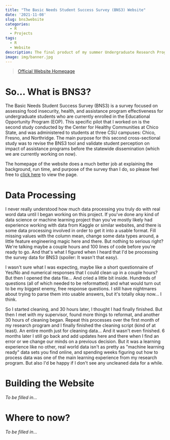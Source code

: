 ```yaml
---
title: "The Basic Needs Student Success Survey (BNS3) Website"
date: '2021-11-08'
slug: bns3website
categories:
  - R
  - Projects
tags:
  - R
  - Website
description: The final product of my summer Undergraduate Research Program and partially into my work as a Data Science Intern, the BNS3 website has been published to present findings from the pilot 2 survey. The focus of the website is on exploratory data analysis results from survey data, as well as cross campus comparison.
image: img/banner.jpg
---
```


> [Official Website Homepage](https://chicocalfresh.github.io/bns-pilot2-website/index.html)

# So... What is BNS3?

The Basic Needs Student Success Survey (BNS3) is a survey focused on assessing food insecurity, health, and assistance program effectiveness for undergraduate students who are currently enrolled in the Educational Opportunity Program (EOP). This specific pilot that I worked on is the second study conducted by the Center for Healthy Communities at Chico State, and was administered to students at three CSU campuses: Chico, Fresno, and Northridge. The main purpose for this second cross-sectional study was to revise the BNS3 tool and validate student perception on impact of assistance programs before the statewide dissemination (which we are currently working on now). 

The homepage of the website does a much better job at explaining the background, run time, and purpose of the survey than I do, so please feel free to [click here](https://chicocalfresh.github.io/bns-pilot2-website/index.html) to view the page. 

# Data Processing

I never really understood how much data processing you truly do with real word data until I began working on this project. If you've done any kind of data science or machine learning project than you've mostly likely had experience working with data from Kaggle or similar websites, and there is some data processing involved in order to get it into a usable format. Fill missing values with the column mean, change some data types around, a little feature engineering magic here and there. But nothing to serious right? We're talking maybe a couple hours and 100 lines of code before you're ready to go. And that's what I figured when I heard that I'd be processing the survey data for BNS3 (spoiler: It wasn't that easy).

I wasn't sure what I was expecting, maybe like a short questionnaire of Yes/No and numerical responses that I could clean up in a couple hours? But then I opened the data file... And cried a little bit inside. Hundreds of questions (all of which needed to be reformatted) and what would turn out to be my biggest enemy, free response questions. I still have nightmares about trying to parse them into usable answers, but it's totally okay now... I think.

So I started cleaning, and 30 hours later, I thought I had finally finished. But then I met with my supervisor, found more things to reformat, and another 30 hours of cleaning began. Repeat this processes over the first month of my research program and I finally finished the cleaning script (kind of at least). An entire month just for cleaning data... And it wasn't even finished. 6 months later I still go back and add updates here and there when I find an error or we change our minds on a previous decision. But it was a learning experience like no other, real world data isn't as pretty as "machine learning ready" data sets you find online, and spending weeks figuring out how to process data was one of the main learning experience from my research program. But also I'd be happy if I don't see any uncleaned data for a while.

# Building the Website
*To be filled in...*


# Where to now?
*To be filled in...*



